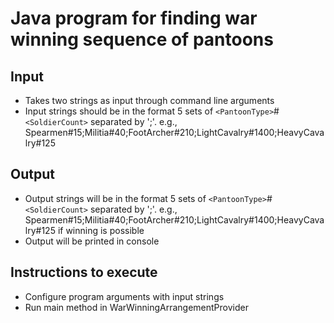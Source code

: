 # Java program for finding war winning sequence of pantoons

## Input

- Takes two strings as input through command line arguments
- Input strings  should be in the format 5 sets of `<PantoonType>`#`<SoldierCount>` separated by ';'. e.g., Spearmen#15;Militia#40;FootArcher#210;LightCavalry#1400;HeavyCavalry#125

## Output 

- Output strings will be in the format 5 sets of `<PantoonType>`#`<SoldierCount>` separated by ';'. e.g., Spearmen#15;Militia#40;FootArcher#210;LightCavalry#1400;HeavyCavalry#125 if winning is possible
- Output will be printed in console

## Instructions to execute

- Configure program arguments with input strings
- Run main method in WarWinningArrangementProvider 

